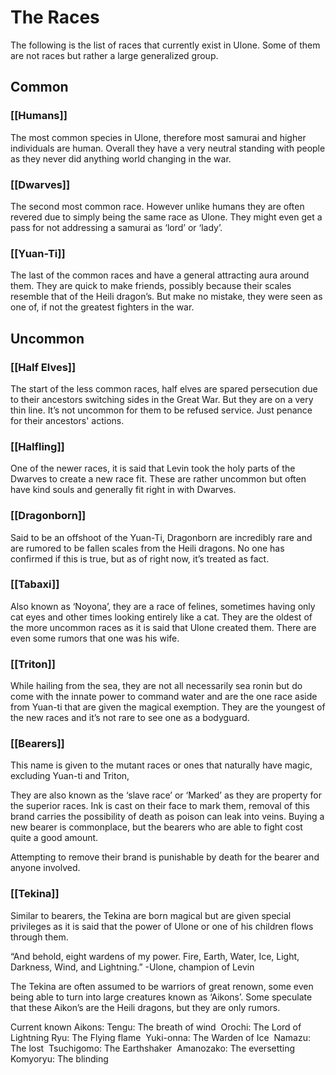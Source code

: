 # The Races

The following is the list of races that currently exist in Ulone. Some of them are not races but rather a large generalized group. 

## Common

### [[Humans]]

The most common species in Ulone, therefore most samurai and higher individuals are human. Overall they have a very neutral standing with people as they never did anything world changing in the war. 

### [[Dwarves]]

The second most common race. However unlike humans they are often revered due to simply being the same race as Ulone. They might even get a pass for not addressing a samurai as ‘lord’ or ‘lady’. 

### [[Yuan-Ti]]

The last of the common races and have a general attracting aura around them. They are quick to make friends, possibly because their scales resemble that of the Heili dragon’s. But make no mistake, they were seen as one of, if not the greatest fighters in the war. 

## Uncommon

### [[Half Elves]]

The start of the less common races, half elves are spared persecution due to their ancestors switching sides in the Great War. But they are on a very thin line. It’s not uncommon for them to be refused service. Just penance for their ancestors' actions. 

### [[Halfling]]

One of the newer races, it is said that Levin took the holy parts of the Dwarves to create a new race fit. These are rather uncommon but often have kind souls and generally fit right in with Dwarves. 

### [[Dragonborn]]

Said to be an offshoot of the Yuan-Ti, Dragonborn are incredibly rare and are rumored to be fallen scales from the Heili dragons. No one has confirmed if this is true, but as of right now, it’s treated as fact. 

### [[Tabaxi]]

Also known as ‘Noyona’, they are a race of felines, sometimes having only cat eyes and other times looking entirely like a cat. They are the oldest of the more uncommon races as it is said that Ulone created them. There are even some rumors that one was his wife. 

### [[Triton]]

While hailing from the sea, they are not all necessarily sea ronin but do come with the innate power to command water and are the one race aside from Yuan-ti that are given the magical exemption. They are the youngest of the new races and it’s not rare to see one as a bodyguard. 

### [[Bearers]]

This name is given to the mutant races or ones that naturally have magic, excluding Yuan-ti and Triton, 

They are also known as the ‘slave race’ or ‘Marked’ as they are property for the superior races. Ink is cast on their face to mark them, removal of this brand carries the possibility of death as poison can leak into veins. Buying a new bearer is commonplace, but the bearers who are able to fight cost quite a good amount. 

Attempting to remove their brand is punishable by death for the bearer and anyone involved. 

### [[Tekina]]

Similar to bearers, the Tekina are born magical but are given special privileges as it is said that the power of Ulone or one of his children flows through them.

“And behold, eight wardens of my power. Fire, Earth, Water, Ice, Light, Darkness, Wind, and Lightning.” -Ulone, champion of Levin

The Tekina are often assumed to be warriors of great renown, some even being able to turn into large creatures known as ‘Aikons’. Some speculate that these Aikon’s are the Heili dragons, but they are only rumors. 

Current known Aikons:
Tengu: The breath of wind 
Orochi: The Lord of Lightning
Ryu: The Flying flame 
Yuki-onna: The Warden of Ice 
Namazu: The lost 
Tsuchigomo: The Earthshaker 
Amanozako: The eversetting 
Komyoryu: The blinding 